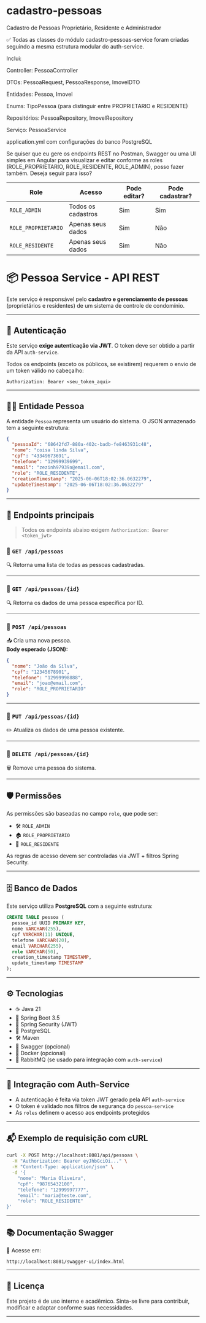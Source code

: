 # cadastro-pessoas
Cadastro de Pessoas Proprietário, Residente e Administrador

✅ Todas as classes do módulo cadastro-pessoas-service foram criadas seguindo a mesma estrutura modular do auth-service.

Inclui:

Controller: PessoaController

DTOs: PessoaRequest, PessoaResponse, ImovelDTO

Entidades: Pessoa, Imovel

Enums: TipoPessoa (para distinguir entre PROPRIETARIO e RESIDENTE)

Repositórios: PessoaRepository, ImovelRepository

Serviço: PessoaService

application.yml com configurações do banco PostgreSQL

Se quiser que eu gere os endpoints REST no Postman, Swagger ou uma UI simples em Angular para visualizar e editar conforme as roles (ROLE_PROPRIETARIO, ROLE_RESIDENTE, ROLE_ADMIN), posso fazer também. Deseja seguir para isso?

| Role                | Acesso             | Pode editar? | Pode cadastrar? |
| ------------------- | ------------------ | ------------ | --------------- |
| `ROLE_ADMIN`        | Todos os cadastros | Sim          | Sim             |
| `ROLE_PROPRIETARIO` | Apenas seus dados  | Sim          | Não             |
| `ROLE_RESIDENTE`    | Apenas seus dados  | Sim          | Não             |

# 📦 Pessoa Service - API REST

Este serviço é responsável pelo **cadastro e gerenciamento de pessoas** (proprietários e residentes) de um sistema de controle de condomínio.

---

## 🔐 Autenticação

Este serviço **exige autenticação via JWT**. O token deve ser obtido a partir da API `auth-service`.

Todos os endpoints (exceto os públicos, se existirem) requerem o envio de um token válido no cabeçalho:

```
Authorization: Bearer <seu_token_aqui>
```

---

## 🧑‍💼 Entidade Pessoa

A entidade `Pessoa` representa um usuário do sistema. O JSON armazenado tem a seguinte estrutura:

```json
{
  "pessoaId": "68642fd7-880a-402c-badb-fe8463931c48",
  "nome": "coisa linda Silva",
  "cpf": "43349673691",
  "telefone": "12999939699",
  "email": "zezinh97939a@email.com",
  "role": "ROLE_RESIDENTE",
  "creationTimestamp": "2025-06-06T18:02:36.0632279",
  "updateTimestamp": "2025-06-06T18:02:36.0632279"
}
```

---

## 🚀 Endpoints principais

> Todos os endpoints abaixo exigem `Authorization: Bearer <token_jwt>`

### 🔸 `GET /api/pessoas`

🔍 Retorna uma lista de todas as pessoas cadastradas.

---

### 🔸 `GET /api/pessoas/{id}`

🔍 Retorna os dados de uma pessoa específica por ID.

---

### 🔸 `POST /api/pessoas`

📥 Cria uma nova pessoa.  
**Body esperado (JSON):**

```json
{
  "nome": "João da Silva",
  "cpf": "12345678901",
  "telefone": "12999998888",
  "email": "joao@email.com",
  "role": "ROLE_PROPRIETARIO"
}
```

---

### 🔸 `PUT /api/pessoas/{id}`

✏️ Atualiza os dados de uma pessoa existente.

---

### 🔸 `DELETE /api/pessoas/{id}`

🗑️ Remove uma pessoa do sistema.

---

## 🛡️ Permissões

As permissões são baseadas no campo `role`, que pode ser:

- 🛠️ `ROLE_ADMIN`
- 🏠 `ROLE_PROPRIETARIO`
- 👤 `ROLE_RESIDENTE`

As regras de acesso devem ser controladas via JWT + filtros Spring Security.

---

## 🗄️ Banco de Dados

Este serviço utiliza **PostgreSQL** com a seguinte estrutura:

```sql
CREATE TABLE pessoa (
  pessoa_id UUID PRIMARY KEY,
  nome VARCHAR(255),
  cpf VARCHAR(11) UNIQUE,
  telefone VARCHAR(20),
  email VARCHAR(255),
  role VARCHAR(50),
  creation_timestamp TIMESTAMP,
  update_timestamp TIMESTAMP
);
```

---

## ⚙️ Tecnologias

- ☕ Java 21
- 🌱 Spring Boot 3.5
- 🔐 Spring Security (JWT)
- 🐘 PostgreSQL
- 🛠️ Maven
- 🧪 Swagger (opcional)
- 🐳 Docker (opcional)
- 📩 RabbitMQ (se usado para integração com `auth-service`)

---

## 🔁 Integração com Auth-Service

- A autenticação é feita via token JWT gerado pela API `auth-service`
- O token é validado nos filtros de segurança do `pessoa-service`
- As `roles` definem o acesso aos endpoints protegidos

---

## 📬 Exemplo de requisição com cURL

```bash
curl -X POST http://localhost:8081/api/pessoas \
  -H "Authorization: Bearer eyJhbGciOi..." \
  -H "Content-Type: application/json" \
  -d '{
    "nome": "Maria Oliveira",
    "cpf": "98765432100",
    "telefone": "12999997777",
    "email": "maria@teste.com",
    "role": "ROLE_RESIDENTE"
}'
```

---

## 📚 Documentação Swagger

🧭 Acesse em:

```
http://localhost:8081/swagger-ui/index.html
```

---

## 🧾 Licença

Este projeto é de uso interno e acadêmico. Sinta-se livre para contribuir, modificar e adaptar conforme suas necessidades.

---
